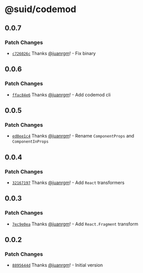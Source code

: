 # @suid/codemod

## 0.0.7

### Patch Changes

- [`c726026c`](https://github.com/swordev/suid/commit/c726026c9daf494d723e0d21a49b175cb8c23c1e) Thanks [@juanrgm](https://github.com/juanrgm)! - Fix binary

## 0.0.6

### Patch Changes

- [`ffac84e6`](https://github.com/swordev/suid/commit/ffac84e6b3894364d25b77b4061b6379661eb101) Thanks [@juanrgm](https://github.com/juanrgm)! - Add codemod cli

## 0.0.5

### Patch Changes

- [`ed0ee1c4`](https://github.com/swordev/suid/commit/ed0ee1c4d4d95937e59970455f2975dc5689b035) Thanks [@juanrgm](https://github.com/juanrgm)! - Rename `ComponentProps` and `ComponentInProps`

## 0.0.4

### Patch Changes

- [`32167197`](https://github.com/swordev/suid/commit/321671977f645719e132a3975526bad3f6a8671e) Thanks [@juanrgm](https://github.com/juanrgm)! - Add `React` transformers

## 0.0.3

### Patch Changes

- [`7ec9e0ea`](https://github.com/swordev/suid/commit/7ec9e0ea85da73ba7542cf384f781590ce166605) Thanks [@juanrgm](https://github.com/juanrgm)! - Add `React.Fragment` transform

## 0.0.2

### Patch Changes

- [`8895644d`](https://github.com/swordev/suid/commit/8895644da660d10b80c48c6f2a4de3597a6f7345) Thanks [@juanrgm](https://github.com/juanrgm)! - Initial version
